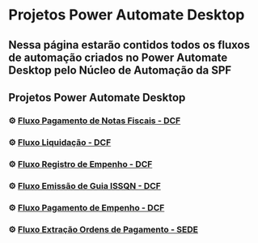# Projetos Power Automate Desktop

## Nessa página estarão contidos todos os fluxos de automação criados no Power Automate Desktop pelo Núcleo de Automação da SPF
## Projetos Power Automate Desktop

### ⚙ [Fluxo Pagamento de Notas Fiscais - DCF](https://cecad365.sharepoint.com/:f:/r/sites/AutomatizacoesSPF/Documentos%20Compartilhados/General/dcf/fluxos/Registrar%20NFS%202.0?csf=1&web=1&e=UhQpDL)
### ⚙ [Fluxo Liquidação - DCF](https://cecad365.sharepoint.com/:f:/r/sites/AutomatizacoesSPF/Documentos%20Compartilhados/General/dcf/fluxos/Registrar%20Liquida%C3%A7%C3%A3o%202.0?csf=1&web=1&e=YfUYau)
### ⚙ [Fluxo Registro de Empenho - DCF](https://cecad365.sharepoint.com/:f:/r/sites/AutomatizacoesSPF/Documentos%20Compartilhados/General/dcf/fluxos/Registrar%20Empenho?csf=1&web=1&e=SZKQKr)
### ⚙ [Fluxo Emissão de Guia ISSQN - DCF](https://cecad365.sharepoint.com/:f:/r/sites/AutomatizacoesSPF/Documentos%20Compartilhados/General/dcf/fluxos/Emitir%20Guia%20ISSQN?csf=1&web=1&e=Mtf5YC)
### ⚙ [Fluxo Pagamento de Empenho - DCF](https://cecad365.sharepoint.com/:f:/r/sites/AutomatizacoesSPF/Documentos%20Compartilhados/General/dcf/fluxos/Registrar%20Empenho?csf=1&web=1&e=qZxOoh)
### ⚙ [Fluxo Extração Ordens de Pagamento - SEDE](https://cecad365.sharepoint.com/:f:/r/sites/AutomatizacoesSPF/Documentos%20Compartilhados/General/sede?csf=1&web=1&e=amAVIG)